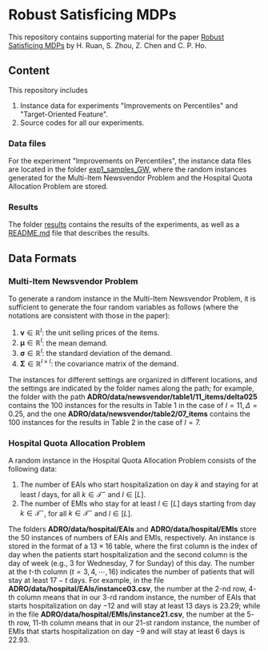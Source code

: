 # Robust Satisficing MDPs


This repository contains supporting material for the paper [Robust Satisficing MDPs](https://doi.org/????) by H. Ruan, S. Zhou, Z. Chen and C. P. Ho.


## Content

This repository includes

1. Instance data for experiments "Improvements on Percentiles" and "Target-Oriented Feature".
1. Source codes for all our experiments.


### Data files

For the experiment "Improvements on Percentiles", the instance data files are located in the folder [exp1_samples_GW](exp1_samples_GW), where the random instances generated for the Multi-Item Newsvendor Problem and the Hospital Quota Allocation Problem are stored. 

<!--### Data formats
The folder [formats](formats) contains a [formats.md](formats/formats.md) file that describes the formats of the instance data files of the Multi-Item Newsvendor Problem and the Hospital Quota Allocation Problem.-->


### Results
The folder [results](results) contains the results of the experiments, as well as a [README.md](results/README.md) file that describes the results.


## Data Formats

### Multi-Item Newsvendor Problem

To generate a random instance in the Multi-Item Newsvendor Problem, it is sufficient to generate the four random variables as follows (where the notations are consistent with those in the paper):

1. $\boldsymbol{v}\in\mathbb{R}^{I}$: the unit selling prices of the  items.
1. $\boldsymbol{\mu}\in\mathbb{R}^{I}$: the mean demand.
1. $\boldsymbol{\sigma}\in\mathbb{R}^{I}$: the standard deviation of the demand.
1. $\boldsymbol{\Sigma}\in\mathbb{R}^{I\times I}$: the covariance matrix of the demand.

The instances for different settings are organized in different locations, and the settings are indicated by the folder names along the path; for example, the folder with the path **ADRO/data/newsvendor/table1/11_items/delta025** contains the $100$ instances for the results in Table $1$ in the case of $I=11, \Delta=0.25$, and the one **ADRO/data/newsvendor/table2/07_items** contains the $100$ instances for the results in Table $2$ in the case of $I=7$.


### Hospital Quota Allocation Problem

A random instance in the Hospital Quota Allocation Problem consists of the following data:

1. The number of EAIs
who start hospitalization on day $k$ and staying for at least $l$ days, for all $k\in\mathcal{T}^-$ and $l\in[L]$.
1. The
number of EMIs who stay for at least $l\in[L]$ days starting from day $k\in\mathcal{T}^-$, for all $k\in\mathcal{T}^-$ and $l\in[L]$.

The folders **ADRO/data/hospital/EAIs** and **ADRO/data/hospital/EMIs** store the 50 instances of numbers of EAIs and EMIs, respectively. An instance is stored in the format of a $13\times 16$ table, where the first column is the index of day when the patients start hospitalization and the second column is the day of week (e.g., $3$ for Wednesday, $7$ for Sunday) of this day. The number at the $t$-th column $(t = 3,4,\cdots,16)$ indicates the number of patients that will stay at least $17-t$ days. For example, in the file **ADRO/data/hospital/EAIs/instance03.csv**, the number at the $2$-nd row, $4$-th column means that in our $3$-rd random instance, the number of EAIs that starts hospitalization on day $-12$ and will stay at least $13$ days is $23.29$; while in the file **ADRO/data/hospital/EMIs/instance21.csv**, the number at the $5$-th row, $11$-th column means that in our $21$-st random instance, the number of EMIs that starts hospitalization on day $-9$ and will stay at least $6$ days is $22.93$.



